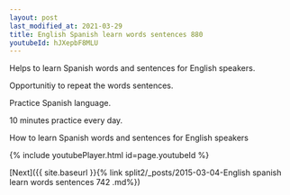 ```yaml
---
layout: post
last_modified_at: 2021-03-29
title: English Spanish learn words sentences 880 
youtubeId: hJXepbF8MLU
---
```

 
 
Helps to learn Spanish words and sentences for English speakers.

Opportunitiy to repeat the words sentences. 

Practice Spanish language. 
 
10 minutes practice every day. 
 
How to learn Spanish words and sentences for English speakers 
 
{% include youtubePlayer.html id=page.youtubeId %}
 
 
[Next]({{ site.baseurl }}{% link  split2/_posts/2015-03-04-English spanish learn words sentences 742 .md%})
 
